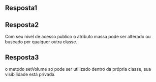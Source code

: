 ## Resposta1
## Resposta2
Com seu nivel de acesso publico o atributo massa pode ser alterado ou buscado por qualquer outra classe.
## Resposta3
o metodo setVolume so pode ser utilizado dentro da própria classe, sua visibilidade está privada.
